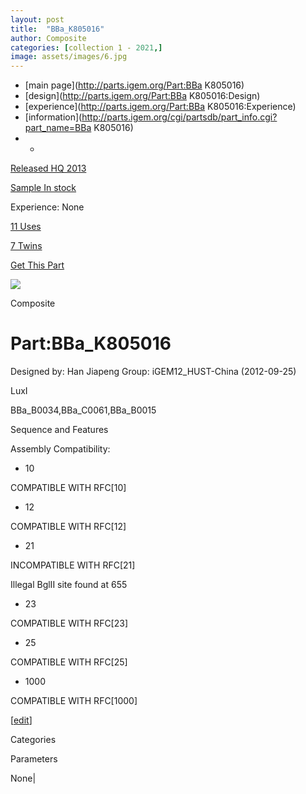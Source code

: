```yaml
---
layout: post
title:  "BBa_K805016"
author: Composite
categories: [collection 1 - 2021,] 
image: assets/images/6.jpg
---
```



  * [main page](http://parts.igem.org/Part:BBa K805016)
  * [design](http://parts.igem.org/Part:BBa K805016:Design)
  * [experience](http://parts.igem.org/Part:BBa K805016:Experience)
  * [information](http://parts.igem.org/cgi/partsdb/part_info.cgi?part_name=BBa K805016)
  *   * 

[Released HQ 2013](http://parts.igem.org/Help:Part_Status_Box)

[Sample In stock](http://parts.igem.org/Help:Part_Status_Box)

Experience: None

[11 Uses](http://parts.igem.org/partsdb/uses.cgi?part=BBa_K805016)

[7 Twins](http://parts.igem.org/partsdb/twin_info.cgi?part=BBa_K805016)

[ Get This Part](http://parts.igem.org/partsdb/get_part.cgi?part=BBa_K805016)

![](http://parts.igem.org/images/partbypart/icon_composite.png)

Composite

# Part:BBa_K805016

Designed by: Han Jiapeng   Group: iGEM12_HUST-China   (2012-09-25)

LuxI

BBa_B0034,BBa_C0061,BBa_B0015

Sequence and Features

  

Assembly Compatibility:

  * 10

COMPATIBLE WITH RFC[10]

  * 12

COMPATIBLE WITH RFC[12]

  * 21

INCOMPATIBLE WITH RFC[21]

Illegal BglII site found at 655  

  * 23

COMPATIBLE WITH RFC[23]

  * 25

COMPATIBLE WITH RFC[25]

  * 1000

COMPATIBLE WITH RFC[1000]

  

[[edit](http://parts.igem.org/partsdb/part_info.cgi?part_name=BBa_K805016)]

Categories

Parameters

None|

